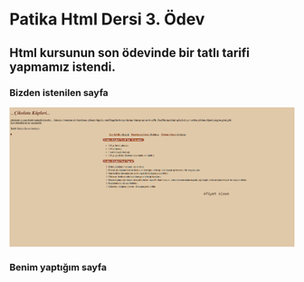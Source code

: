 # Patika Html Dersi 3. Ödev
## Html kursunun son ödevinde bir tatlı tarifi yapmamız istendi. 
### Bizden istenilen sayfa
![MARKDAWN](https://raw.githubusercontent.com/Kodluyoruz/taskforce/main/html/html-odev3/figures/%C3%A7ikolatak%C3%BCpleri.PNG)

### Benim yaptığım sayfa
